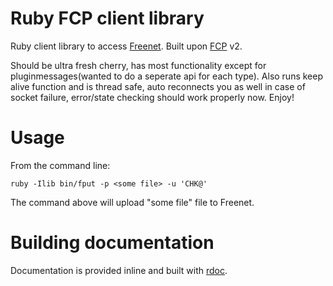 Ruby FCP client library
==

Ruby client library to access [Freenet][2]. Built upon [FCP][3] v2.

Should be ultra fresh cherry, has most functionality except for pluginmessages(wanted to do a seperate api for each
type). Also runs keep alive function and is thread safe, auto reconnects you as well in case of socket failure,
error/state checking should work properly now. Enjoy!

Usage
==

From the command line:

    ruby -Ilib bin/fput -p <some file> -u 'CHK@'

The command above will upload "some file" file to Freenet.

Building documentation
==

Documentation is provided inline and built with [rdoc][1].


  [1]: https://github.com/rdoc/rdoc
  [2]: https://freenetproject.org
  [3]: https://wiki.freenetproject.org/FCP
